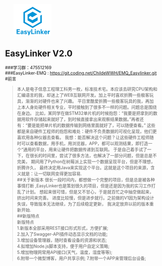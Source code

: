 &emsp;&emsp;![](github_assets/logo.png)  
# EasyLinker V2.0  
###学习群：475512169  
###EasyLinker-EMQ : https://git.coding.net/ChildeWWH/EMQ_Easylinker.git    
#前言  

>本人是电子信息工程理工科男一枚，标准技术宅。本应该去研究CPU架构和汇编语言的我，却迷上了WEB互联网开发。加上平时喜欢折腾一些极客玩具，渐渐的对硬件也来了兴趣。
平日里酷爱折腾一些极客玩具的我，再加上本人身处硬件相关专业，平时接触到了很多不一样的问题。问题总是围绕在身边。
比如，某同学在做STM32单片机的时候抱怨：“我要是把拿到的数据用软件存储起来就好了，到时候直接拿出来观察结果数据。”再者还有：“要是能把单片机的数据传输到网络里面就好了，可以随便查看。”
这些都是来自硬件工程师的抱怨和难处：硬件不负责数据的可视化呈现，他们更喜欢用各种仪器去查看。
我想：能否解决这个问题？让这些硬件工程师随时可以查看数据，用手机，用浏览器，APP，都可以观测结果，即打造一个“通用的平台，用来让硬件把数据传递到互联网。
于是自己着手试了一下，在很长的时间里，尝试了很多方法，也解决了一部分问题，但是总是不完美，
期间用了Python在树莓派上实现一个数据呈现平台，但是不理想，折腾许久，
最终决定用Java来实现这个平台。这就是这个项目的来源，含义就是：让一切联网变得更加容易.  
##关于新版本
>很长一段时间内，都想做一个完整的项目，但是总是被各种事情打断
,EasyLinker也是策划很久的项目，但是还是因为我的实习工作打乱了计划。
想起来很可惜，但是又不甘心，于是就百忙之中抽空做起来，挤出时间来完善。
进度比较慢，但是进步就行。之前做的V1因为架构设计失误，导致版本无法继续，为了后续稳定更新，
我决定放弃以前的版本重新开始.  
##新版特点  
>  新版特点  
1.新版本全部采用REST接口形式形式，方便扩展;  
2.加入了Swagger-API插件动态显示文档的功能;  
3.增加设备管理器，随时查看设备的资源和状态;  
4.拟增加Node.js脚本支持，便于用户自定义策略;  
5.增加物理网常用API接口(天气，温度，湿度等等);   
6.附带一个微型博客，用户共享示例; 
7.附带一个APP来管理后台设备;




